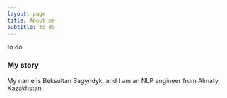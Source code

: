```yaml
---
layout: page
title: About me
subtitle: to do
---
```


to do

### My story

My name is Beksultan Sagyndyk, and I am an NLP engineer from Almaty, Kazakhstan.

